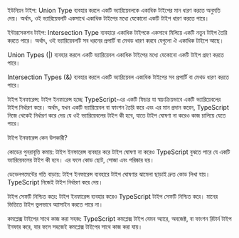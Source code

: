 ইউনিয়ন টাইপ:
Union Type ব্যবহার করলে একটি ভ্যারিয়েবলকে একাধিক টাইপের মান ধারণ করতে অনুমতি দেয়। অর্থাৎ, ওই ভ্যারিয়েবলটি একসাথে একাধিক টাইপের মধ্যে যেকোনো একটি টাইপ ধারণ করতে পারে।

ইন্টারসেকশন টাইপ:
Intersection Type ব্যবহারে একাধিক টাইপকে একসাথে মিলিয়ে একটি নতুন টাইপ তৈরি করতে পারে। অর্থাৎ, ওই ভ্যারিয়েবলটি সব ধরনের প্রপার্টি বা মেথড ধারণ করবে যেগুলো ঐ একাধিক টাইপে আছে।

Union Types (|) ব্যবহার করলে একটি ভ্যারিয়েবল একাধিক টাইপের মধ্যে যেকোনো একটি টাইপ গ্রহণ করতে পারে।

Intersection Types (&) ব্যবহার করলে একটি ভ্যারিয়েবল একাধিক টাইপের সব প্রপার্টি বা মেথড ধারণ করতে পারে।






টাইপ ইনফারেন্স:
টাইপ ইনফারেন্স হচ্ছে TypeScript-এর একটি ফিচার যা স্বয়ংক্রিয়ভাবে একটি ভ্যারিয়েবলের টাইপ নির্ধারণ করে। অর্থাৎ, যখন একটি ভ্যারিয়েবল বা ফাংশন তৈরি করে এবং এর মান প্রদান করেন, TypeScript নিজে থেকেই নির্ধারণ করে দেয় যে ওই ভ্যারিয়েবলের টাইপ কী হবে, যাতে টাইপ ঘোষণা না করেও কাজ চালিয়ে যেতে পারে।

টাইপ ইনফারেন্স কেন উপকারী?

কোডের পুনরাবৃত্তি কমায়:
টাইপ ইনফারেন্স ব্যবহার করে টাইপ ঘোষণা না করেও TypeScript বুঝতে পারে যে একটি ভ্যারিয়েবলের টাইপ কী হবে। এর ফলে কোড ছোট, সোজা এবং পরিষ্কার হয়।

ডেভেলপমেন্টের গতি বাড়ায়:
টাইপ ইনফারেন্স ব্যবহারে টাইপ ঘোষণার ঝামেলা ছাড়াই দ্রুত কোড লিখা যায়। TypeScript নিজেই টাইপ নির্ধারণ করে দেয়।

টাইপ সেফটি নিশ্চিত করে:
টাইপ ইনফারেন্স ব্যবহার করেও TypeScript টাইপ সেফটি নিশ্চিত করে। মানের ভিত্তিতে টাইপ ভুলভাবে অ্যাসাইন করতে পারে না।

কমপ্লেক্স টাইপের সাথে কাজ করা সহজ:
TypeScript কমপ্লেক্স টাইপ যেমন অ্যারে, অবজেক্ট, বা ফাংশন রিটার্ন টাইপ ইনফার করে, যার ফলে সহজেই কমপ্লেক্স টাইপের সাথে কাজ করা যায়।
